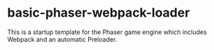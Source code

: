 # basic-phaser-webpack-loader
This is a startup template for the Phaser game engine which includes Webpack and an automatic Preloader.
